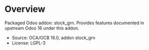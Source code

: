 # Overview

Packaged Odoo addon: stock_grn. Provides features documented in upstream Odoo 16 under this addon.

- Source: OCA/OCB 16.0, addon stock_grn
- License: LGPL-3

